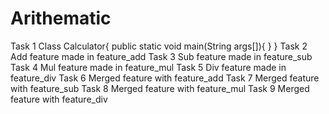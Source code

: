# Arithematic
Task 1
Class Calculator{
public static void main(String args[]){
}
}
Task 2
Add feature made in feature_add
Task 3
Sub feature made in feature_sub
Task 4
Mul feature made in feature_mul
Task 5
Div feature made in feature_div
Task 6
Merged feature with feature_add
Task 7
Merged feature with feature_sub
Task 8 
Merged feature with feature_mul
Task 9
Merged feature with feature_div

